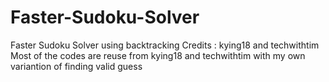 # Faster-Sudoku-Solver
Faster Sudoku Solver using backtracking
Credits : kying18 and techwithtim
Most of the codes are reuse from kying18 and techwithtim with my own variantion of finding valid guess
